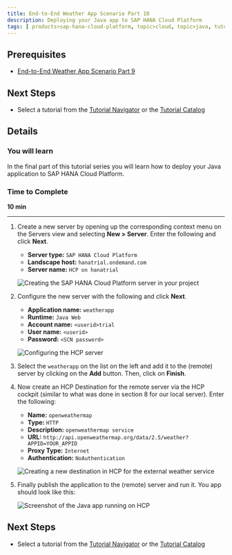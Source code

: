 ```yaml
---
title: End-to-End Weather App Scenario Part 10
description: Deploying your Java app to SAP HANA Cloud Platform
tags: [ products>sap-hana-cloud-platform, topic>cloud, topic>java, tutorial>intermediate]
---
```


## Prerequisites  
 - [End-to-End Weather App Scenario Part 9](http://go.sap.com/developer/tutorials/hcp-java-weatherapp-part9.html)

## Next Steps
 - Select a tutorial from the [Tutorial Navigator](http://go.sap.com/developer/tutorial-navigator.html) or the [Tutorial Catalog](http://go.sap.com/developer/tutorials.html)

## Details
### You will learn  
In the final part of this tutorial series you will learn how to deploy your Java application to SAP HANA Cloud Platform.

### Time to Complete
**10 min**

---

1. Create a new server by opening up the corresponding context menu on the Servers view and selecting **New > Server**. Enter the following and click **Next**.

    - **Server type:** `SAP HANA Cloud Platform`
    - **Landscape host:** `hanatrial.ondemand.com`
    - **Server name:** `HCP on hanatrial`

    ![Creating the SAP HANA Cloud Platform server in your project](https://raw.githubusercontent.com/SAPDocuments/Tutorials/master/tutorials/hcp-java-weatherapp-part10/e2e_10-1.png)


2. Configure the new server with the following and click **Next**.

    - **Application name:** `weatherapp`
    - **Runtime:** `Java Web`
    - **Account name:** `<userid>trial`
    - **User name:** `<userid>`
    - **Password:** `<SCN password>`

    ![Configuring the HCP server](https://raw.githubusercontent.com/SAPDocuments/Tutorials/master/tutorials/hcp-java-weatherapp-part10/e2e_10-2.png)

3. Select the `weatherapp` on the list on the left and add it to the (remote) server by clicking on the **Add** button. Then, click on **Finish**.  

4. Now create an HCP Destination for the remote server via the HCP cockpit (similar to what was done in section 8 for our local server). Enter the following:

    - **Name:** `openweathermap`
    - **Type:** `HTTP`
    - **Description:** `openweathermap service`
    - **URL:** `http://api.openweathermap.org/data/2.5/weather?APPID=YOUR_APPID`
    - **Proxy Type:** `Internet`
    - **Authentication:** `NoAuthentication`

    ![Creating a new destination in HCP for the external weather service](https://raw.githubusercontent.com/SAPDocuments/Tutorials/master/tutorials/hcp-java-weatherapp-part10/e2e_10-4.png)

5. Finally publish the application to the (remote) server and run it. You app should look like this:

    ![Screenshot of the Java app running on HCP](https://raw.githubusercontent.com/SAPDocuments/Tutorials/master/tutorials/hcp-java-weatherapp-part10/e2e_10-5.png)

## Next Steps
 - Select a tutorial from the [Tutorial Navigator](http://go.sap.com/developer/tutorial-navigator.html) or the [Tutorial Catalog](http://go.sap.com/developer/tutorials.html)
